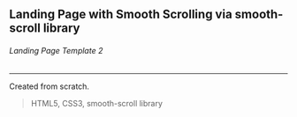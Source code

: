 ## Landing Page with Smooth Scrolling via smooth-scroll library

###### Landing Page Template 2

---

Created from scratch.

> HTML5,
> CSS3,
> smooth-scroll library

![]()
